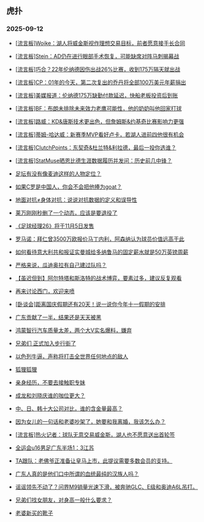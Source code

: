 ## 虎扑 
### 2025-09-12

+ [[流言板]Woike：湖人将威金斯视作理想交易目标，前者愿意接手长合同](https://bbs.hupu.com/634779689.html)

+ [[流言板]Stein：AD仍在进行眼部手术恢复，可能缺席对阵马刺揭幕战](https://bbs.hupu.com/634778988.html)

+ [[流言板]巧合？22年伦纳德因伤出战26%比赛，收到175万隔天就出战](https://bbs.hupu.com/634780083.html)

+ [[流言板]CP：01年的今天，第二次复出的乔丹将全部100万美元年薪捐出](https://bbs.hupu.com/634779751.html)

+ [[流言板]美媒报道：伦纳德175万缺勤付款延迟，快船老板投资后到账](https://bbs.hupu.com/634778184.html)

+ [[流言板]BF：布朗未排除未来效力老鹰可能性，他的奶奶叫他回家打球](https://bbs.hupu.com/634779286.html)

+ [[流言板]路威：KD&amp;唐斯技术更出色，但詹姆斯&amp;约基奇比赛影响力更强](https://bbs.hupu.com/634779131.html)

+ [[流言板]蒂姆-哈达威：新赛季MVP看好卢卡，若湖人进前四他很有机会](https://bbs.hupu.com/634778252.html)

+ [[流言板]ClutchPoints：东契奇&amp;杜兰特&amp;利拉德，最后一投你选谁？](https://bbs.hupu.com/634779523.html)

+ [[流言板]StatMuse晒恩比德生涯数据履历并发问：历史前几中锋？](https://bbs.hupu.com/634779376.html)

+ [足坛有没有像麦迪这样的人物定位？](https://bbs.hupu.com/634774631.html)

+ [如果C罗是中国人，你会不会把他捧为goat？](https://bbs.hupu.com/634775204.html)

+ [地面对抗≠身体对抗：说说对抗数据的定义和误导性](https://bbs.hupu.com/634775304.html)

+ [莱万刚刚秒删了一个动态，应该是要退役了](https://bbs.hupu.com/634779775.html)

+ [《足球经理26》将于11月5日发售](https://bbs.hupu.com/634776587.html)

+ [罗马诺：拜仁曾3500万欧报价马丁内利，阿森纳认为球员价值远高于此](https://bbs.hupu.com/634775408.html)

+ [如何看待意大利共和报证实曼城给多纳鲁马的固定薪水就是50万英镑周薪](https://bbs.hupu.com/634775714.html)

+ [严格来说，瓜迪奥拉有自己建过队吗？](https://bbs.hupu.com/634775389.html)

+ [【虽迟但到】阿尔特塔和斯洛特的战术博弈，要素过多，建议反复观看](https://bbs.hupu.com/634775291.html)

+ [再来讨论西门，欢迎来喷](https://bbs.hupu.com/634777619.html)

+ [[卧谈会]距离国庆假期还有20天！说一说你今年十一假期的安排](https://bbs.hupu.com/634778808.html)

+ [广东贡献了一半，结果还是天天被黑](https://bbs.hupu.com/634778674.html)

+ [鸿蒙智行汽车质量太差，两个大V实名爆料，嫌弃](https://bbs.hupu.com/634778240.html)

+ [兄弟们 正式加入步行街了](https://bbs.hupu.com/634777707.html)

+ [以色列牛逼，声称将打击全世界任何地点的敌人](https://bbs.hupu.com/634777998.html)

+ [狐狸狐狸](https://bbs.hupu.com/634778487.html)

+ [亲身经历，不要去接触职专妹](https://bbs.hupu.com/634778116.html)

+ [成龙和刘晓庆谁的咖位更大？](https://bbs.hupu.com/634777911.html)

+ [中、日、韩十大公司对比，谁的含金量最高？](https://bbs.hupu.com/634778926.html)

+ [因为女儿的一句话和老婆吵架了，她要和我离婚，我该怎么办？ ​​​](https://bbs.hupu.com/634779710.html)

+ [[流言板]热火记者：球队无意交易威金斯，湖人也不愿意送出首轮签](https://bbs.hupu.com/634780613.html)

+ [全运会u16男足广东半场1：3江苏](https://bbs.hupu.com/634778912.html)

+ [TA跟队：老佛爷正准备让皇马上市，此提议需要多数会员的支持。](https://bbs.hupu.com/634776251.html)

+ [广东人真的是他们口中所谓的血统最纯的汉族人吗？](https://bbs.hupu.com/634778829.html)

+ [谣谣领先不动了？问界M9销量光速下滑，被奔驰GLC、E级和奥迪A6L吊打。](https://bbs.hupu.com/634780077.html)

+ [兄弟们找女朋友，对身高一般什么要求？](https://bbs.hupu.com/634778680.html)

+ [老婆新买的靴子](https://bbs.hupu.com/634779912.html)

